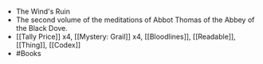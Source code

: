 - The Wind's Ruin
- The second volume of the meditations of Abbot Thomas of the Abbey of the Black Dove.
- [[Tally Price]] x4, [[Mystery: Grail]] x4, [[Bloodlines]], [[Readable]], [[Thing]], [[Codex]]
- #Books